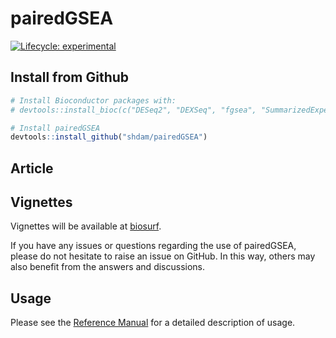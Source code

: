 
<!-- README.md is generated from README.Rmd. Please edit that file -->

# pairedGSEA

<!-- badges: start -->

[![Lifecycle:
experimental](https://img.shields.io/badge/lifecycle-experimental-orange.svg)](https://lifecycle.r-lib.org/articles/stages.html#experimental)
<!-- badges: end -->

## Install from Github

``` r
# Install Bioconductor packages with:
# devtools::install_bioc(c("DESeq2", "DEXSeq", "fgsea", "SummarizedExperiment", "sva", "BiocParallel"))

# Install pairedGSEA
devtools::install_github("shdam/pairedGSEA")
```

## Article

## Vignettes

Vignettes will be available at [biosurf](https://biosurf.org/).

If you have any issues or questions regarding the use of pairedGSEA,
please do not hesitate to raise an issue on GitHub. In this way, others
may also benefit from the answers and discussions.

## Usage

Please see the [Reference Manual](https://biosurf.org/) for a detailed
description of usage.
